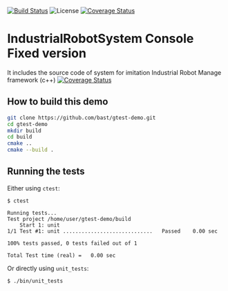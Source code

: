[![Build Status](https://www.travis-ci.com/evster-coder/IndustrialRobotSystemConsoleFixed.svg?branch=main)](https://www.travis-ci.com/github/evster-coder/IndustrialRobotSystemConsoleFixed)
![License](https://img.shields.io/github/license/evster-coder/IndustrialRobotSystemConsoleFixed)
[![Coverage Status](https://coveralls.io/repos/github/evster-coder/IndustrialRobotSystemConsoleFixed/badge.svg)](https://coveralls.io/github/evster-coder/IndustrialRobotSystemConsoleFixed)


# IndustrialRobotSystem Console Fixed version

It includes the source code of system for imitation Industrial Robot Manage framework (c++)
[![Coverage Status](https://coveralls.io/repos/bast/gtest-demo/badge.png?branch=master)](https://coveralls.io/r/bast/gtest-demo?branch=master)

## How to build this demo

```bash
git clone https://github.com/bast/gtest-demo.git
cd gtest-demo
mkdir build
cd build
cmake ..
cmake --build .
```


## Running the tests

Either using `ctest`:
```
$ ctest

Running tests...
Test project /home/user/gtest-demo/build
    Start 1: unit
1/1 Test #1: unit .............................   Passed    0.00 sec

100% tests passed, 0 tests failed out of 1

Total Test time (real) =   0.00 sec
```

Or directly using `unit_tests`:
```
$ ./bin/unit_tests

```
